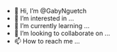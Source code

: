 - 👋 Hi, I’m @GabyNguetch
- 👀 I’m interested in ...
- 🌱 I’m currently learning ...
- 💞️ I’m looking to collaborate on ...
- 📫 How to reach me ...

<!---
GabyNguetch/GabyNguetch is a ✨ special ✨ repository because its `README.md` (this file) appears on your GitHub profile.
You can click the Preview link to take a look at your changes.
--->
